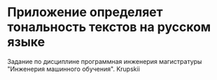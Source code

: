 # Приложение определяет тональность текстов на русском языке
Задание по дисциплине программная инженерия магистратуры "Инженерия машинного обучения".
Krupskii
